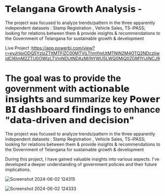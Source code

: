 # 𝗧𝗲𝗹𝗮𝗻𝗴𝗮𝗻𝗮 𝗚𝗿𝗼𝘄𝘁𝗵 𝗔𝗻𝗮𝗹𝘆𝘀𝗶𝘀 -
The project was focused to analyze trends/pattern in the three apparently independent datasets : Stamp Registration , Vehicle Sales, TS-iPASS; looking for relations between them &amp; provide insights &amp; recommendations to the Government of Telangana for sustainable growth &amp; development

Live Project :https://app.powerbi.com/view?r=eyJrIjoiODQ5YzIzZTItMTFlZC00MTViLThmYmUtMTNjN2M4OTQ2NDczIiwidCI6ImM2ZTU0OWIzLTVmNDUtNDAzMi1hYWU5LWQ0MjQ0ZGM1YjJjNCJ9

# The goal was to provide the government with 𝗮𝗰𝘁𝗶𝗼𝗻𝗮𝗯𝗹𝗲 𝗶𝗻𝘀𝗶𝗴𝗵𝘁𝘀 and summarize key 𝗣𝗼𝘄𝗲𝗿 𝗕𝗜 𝗱𝗮𝘀𝗵𝗯𝗼𝗮𝗿𝗱 𝗳𝗶𝗻𝗱𝗶𝗻𝗴𝘀 to enhance "𝗱𝗮𝘁𝗮-𝗱𝗿𝗶𝘃𝗲𝗻 𝗮𝗻𝗱 𝗱𝗲𝗰𝗶𝘀𝗶𝗼𝗻"

The project was focused to analyze trends/pattern in the three apparently independent datasets : Stamp Registration , Vehicle Sales, TS-iPASS;
looking for relations between them & provide insights & recommendations to the Government of Telangana for sustainable growth & development

During this project, I have gained valuable insights into various aspects. I've developed a deeper understanding of government policies and their future implications. 

![Screenshot 2024-06-02 124315](https://github.com/Rajeswari-kotha/-/assets/162559903/a21f8dee-7d6b-4f28-9cc0-f698dca3b362)

![Screenshot 2024-06-02 124333](https://github.com/Rajeswari-kotha/-/assets/162559903/7a1446b2-88c5-47b0-b545-cec209d4a146)


